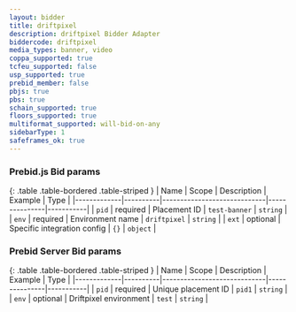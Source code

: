 ```yaml
---
layout: bidder
title: driftpixel
description: driftpixel Bidder Adapter
biddercode: driftpixel
media_types: banner, video
coppa_supported: true
tcfeu_supported: false
usp_supported: true
prebid_member: false
pbjs: true
pbs: true
schain_supported: true
floors_supported: true
multiformat_supported: will-bid-on-any
sidebarType: 1
safeframes_ok: true
---
```


### Prebid.js Bid params

{: .table .table-bordered .table-striped }
| Name        | Scope    | Description                 | Example       | Type      |
|-------------|----------|-----------------------------|---------------|-----------|
| `pid`       | required | Placement ID                | `test-banner` | `string`  |
| `env`       | required | Environment name            | `driftpixel`  | `string`  |
| `ext`       | optional | Specific integration config | `{}`          | `object`  |


### Prebid Server Bid params

{: .table .table-bordered .table-striped }
| Name        | Scope    | Description                 | Example       | Type      |
|-------------|----------|-----------------------------|---------------|-----------|
| `pid`       | required | Unique placement ID         | `pid1`        | `string`  |
| `env`       | optional | Driftpixel environment      | `test`        | `string`  |

